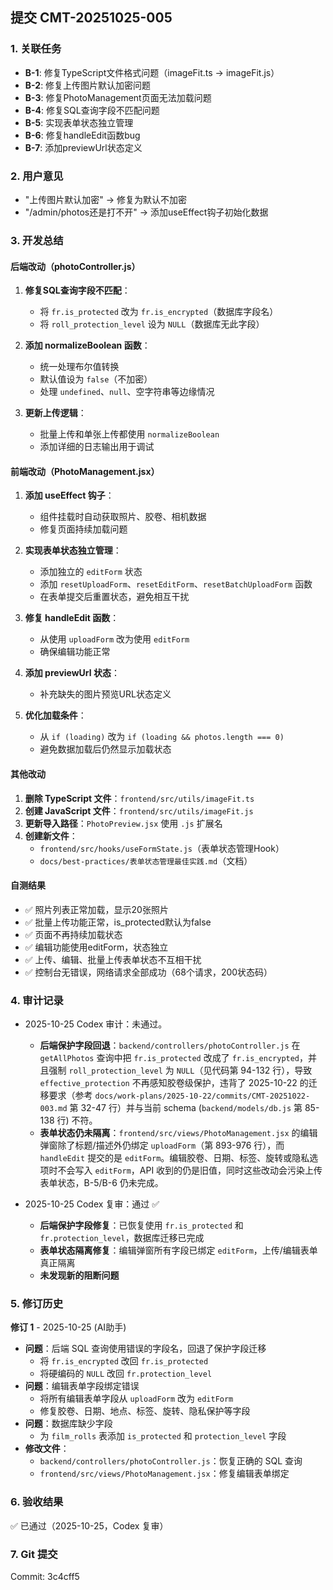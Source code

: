 ## 提交 CMT-20251025-005

### 1. 关联任务
- **B-1**: 修复TypeScript文件格式问题（imageFit.ts → imageFit.js）
- **B-2**: 修复上传图片默认加密问题
- **B-3**: 修复PhotoManagement页面无法加载问题
- **B-4**: 修复SQL查询字段不匹配问题
- **B-5**: 实现表单状态独立管理
- **B-6**: 修复handleEdit函数bug
- **B-7**: 添加previewUrl状态定义

### 2. 用户意见
- "上传图片默认加密" → 修复为默认不加密
- "/admin/photos还是打不开" → 添加useEffect钩子初始化数据

### 3. 开发总结

#### 后端改动（photoController.js）
1. **修复SQL查询字段不匹配**：
   - 将 `fr.is_protected` 改为 `fr.is_encrypted`（数据库字段名）
   - 将 `roll_protection_level` 设为 `NULL`（数据库无此字段）

2. **添加 normalizeBoolean 函数**：
   - 统一处理布尔值转换
   - 默认值设为 `false`（不加密）
   - 处理 `undefined`、`null`、空字符串等边缘情况

3. **更新上传逻辑**：
   - 批量上传和单张上传都使用 `normalizeBoolean`
   - 添加详细的日志输出用于调试

#### 前端改动（PhotoManagement.jsx）
1. **添加 useEffect 钩子**：
   - 组件挂载时自动获取照片、胶卷、相机数据
   - 修复页面持续加载问题

2. **实现表单状态独立管理**：
   - 添加独立的 `editForm` 状态
   - 添加 `resetUploadForm`、`resetEditForm`、`resetBatchUploadForm` 函数
   - 在表单提交后重置状态，避免相互干扰

3. **修复 handleEdit 函数**：
   - 从使用 `uploadForm` 改为使用 `editForm`
   - 确保编辑功能正常

4. **添加 previewUrl 状态**：
   - 补充缺失的图片预览URL状态定义

5. **优化加载条件**：
   - 从 `if (loading)` 改为 `if (loading && photos.length === 0)`
   - 避免数据加载后仍然显示加载状态

#### 其他改动
1. **删除 TypeScript 文件**：`frontend/src/utils/imageFit.ts`
2. **创建 JavaScript 文件**：`frontend/src/utils/imageFit.js`
3. **更新导入路径**：`PhotoPreview.jsx` 使用 `.js` 扩展名
4. **创建新文件**：
   - `frontend/src/hooks/useFormState.js`（表单状态管理Hook）
   - `docs/best-practices/表单状态管理最佳实践.md`（文档）

#### 自测结果
- ✅ 照片列表正常加载，显示20张照片
- ✅ 批量上传功能正常，is_protected默认为false
- ✅ 页面不再持续加载状态
- ✅ 编辑功能使用editForm，状态独立
- ✅ 上传、编辑、批量上传表单状态不互相干扰
- ✅ 控制台无错误，网络请求全部成功（68个请求，200状态码）

### 4. 审计记录
- 2025-10-25 Codex 审计：未通过。  
  - **后端保护字段回退**：`backend/controllers/photoController.js` 在 `getAllPhotos` 查询中把 `fr.is_protected` 改成了 `fr.is_encrypted`，并且强制 `roll_protection_level` 为 `NULL`（见代码第 94-132 行），导致 `effective_protection` 不再感知胶卷级保护，违背了 2025-10-22 的迁移要求（参考 `docs/work-plans/2025-10-22/commits/CMT-20251022-003.md` 第 32-47 行）并与当前 schema (`backend/models/db.js` 第 85-138 行) 不符。  
  - **表单状态仍未隔离**：`frontend/src/views/PhotoManagement.jsx` 的编辑弹窗除了标题/描述外仍绑定 `uploadForm`（第 893-976 行），而 `handleEdit` 提交的是 `editForm`。编辑胶卷、日期、标签、旋转或隐私选项时不会写入 `editForm`，API 收到的仍是旧值，同时这些改动会污染上传表单状态，B-5/B-6 仍未完成。

- 2025-10-25 Codex 复审：通过 ✅
  - **后端保护字段修复**：已恢复使用 `fr.is_protected` 和 `fr.protection_level`，数据库迁移已完成
  - **表单状态隔离修复**：编辑弹窗所有字段已绑定 `editForm`，上传/编辑表单真正隔离
  - **未发现新的阻断问题**

### 5. 修订历史

**修订 1** - 2025-10-25 (AI助手)
- **问题**：后端 SQL 查询使用错误的字段名，回退了保护字段迁移
  - 将 `fr.is_encrypted` 改回 `fr.is_protected`
  - 将硬编码的 `NULL` 改回 `fr.protection_level`
- **问题**：编辑表单字段绑定错误
  - 将所有编辑表单字段从 `uploadForm` 改为 `editForm`
  - 修复胶卷、日期、地点、标签、旋转、隐私保护等字段
- **问题**：数据库缺少字段
  - 为 `film_rolls` 表添加 `is_protected` 和 `protection_level` 字段
- **修改文件**：
  - `backend/controllers/photoController.js`：恢复正确的 SQL 查询
  - `frontend/src/views/PhotoManagement.jsx`：修复编辑表单绑定

### 6. 验收结果
✅ 已通过（2025-10-25，Codex 复审）

### 7. Git 提交
Commit: 3c4cff5
